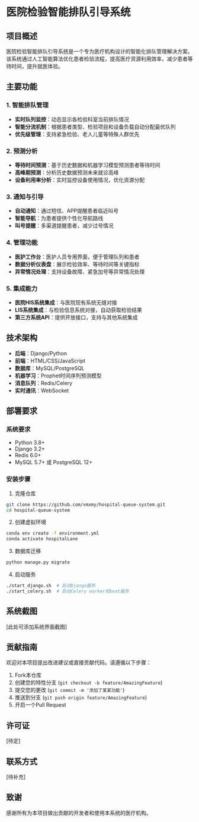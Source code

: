 # 医院检验智能排队引导系统

## 项目概述

医院检验智能排队引导系统是一个专为医疗机构设计的智能化排队管理解决方案。该系统通过人工智能算法优化患者检验流程，提高医疗资源利用效率，减少患者等待时间，提升就医体验。

## 主要功能

### 1. 智能排队管理
- **实时队列监控**：动态显示各检验科室当前排队情况
- **智能分流机制**：根据患者类型、检验项目和设备负载自动分配最优队列
- **优先级管理**：支持紧急检验、老人儿童等特殊人群优先

### 2. 预测分析
- **等待时间预测**：基于历史数据和机器学习模型预测患者等待时间
- **高峰期预测**：分析历史数据预测未来就诊高峰
- **设备利用率分析**：实时监控设备使用情况，优化资源分配

### 3. 通知与引导
- **自动通知**：通过短信、APP提醒患者临近叫号
- **智能导航**：为患者提供个性化导航路线
- **叫号提醒**：多渠道提醒患者，减少过号情况

### 4. 管理功能
- **医护工作台**：医护人员专用界面，便于管理队列和患者
- **数据分析仪表盘**：展示检验效率、等待时间等关键指标
- **异常情况处理**：支持设备故障、紧急加号等异常情况处理

### 5. 集成能力
- **医院HIS系统集成**：与医院现有系统无缝对接
- **LIS系统集成**：与检验信息系统对接，自动获取检验结果
- **第三方系统API**：提供开放接口，支持与其他系统集成

## 技术架构

- **后端**：Django/Python
- **前端**：HTML/CSS/JavaScript
- **数据库**：MySQL/PostgreSQL
- **机器学习**：Prophet时间序列预测模型
- **消息队列**：Redis/Celery
- **实时通讯**：WebSocket

## 部署要求

### 系统要求
- Python 3.8+
- Django 3.2+
- Redis 6.0+
- MySQL 5.7+ 或 PostgreSQL 12+

### 安装步骤

1. 克隆仓库
```bash
git clone https://github.com/vmxmy/hospital-queue-system.git
cd hospital-queue-system
```

2. 创建虚拟环境
```bash
conda env create -f environment.yml
conda activate hospitalLane
```

3. 数据库迁移
```bash
python manage.py migrate
```

4. 启动服务
```bash
./start_django.sh  # 启动Django服务
./start_celery.sh  # 启动Celery worker和beat服务
```

## 系统截图

[此处可添加系统界面截图]

## 贡献指南

欢迎对本项目提出改进建议或直接贡献代码。请遵循以下步骤：

1. Fork本仓库
2. 创建您的特性分支 (`git checkout -b feature/AmazingFeature`)
3. 提交您的更改 (`git commit -m '添加了某某功能'`)
4. 推送到分支 (`git push origin feature/AmazingFeature`)
5. 开启一个Pull Request

## 许可证

[待定]

## 联系方式

[待补充]

## 致谢

感谢所有为本项目做出贡献的开发者和使用本系统的医疗机构。 